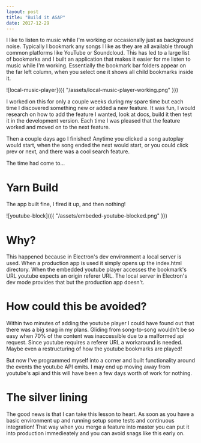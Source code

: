```yaml
---
layout: post
title: "Build it ASAP"
date: 2017-12-29
---
```


I like to listen to music while I'm working or occasionally just as background noise.  Typically I bookmark any songs I like as they are all available through common platforms like YouTube or Soundcloud.  This has led to a large list of bookmarks and I built an application that makes it easier for me listen to music while I'm working.  Essentially the bookmark bar folders appear on the far left column, when you select one it shows all child bookmarks inside it.

![local-music-player]({{ "/assets/local-music-player-working.png" }})

I worked on this for only a couple weeks during my spare time but each time I discovered something new or added a new feature.  It was fun, I would research on how to add the feature I wanted, look at docs, build it then test it in the development version.  Each time I was pleased that the feature worked and moved on to the next feature.

Then a couple days ago I finished!  Anytime you clicked a song autoplay would start, when the song ended the next would start, or you could click prev or next, and there was a cool search feature.

The time had come to...

# Yarn Build

The app built fine, I fired it up, and then nothing!

![youtube-block]({{ "/assets/embeded-youtube-blocked.png" }})

# Why?

This happened because in Electron's dev environment a local server is used.  When a production app is used it simply opens up the index.html directory.  When the embedded youtube player accesses the bookmark's URL youtube expects an origin referer URL.  The local server in Electron's dev mode provides that but the production app doesn't.

# How could this be avoided?

Within two minutes of adding the youtube player I could have found out that there was a big snag in my plans.  Gliding from song-to-song wouldn't be so easy when 70% of the content was inaccessible due to a malformed api request.  Since youtube requires a referer URL a workaround is needed.  Maybe even a restructuring of how the youtube bookmarks are played!

But now I've programmed myself into a corner and built functionality around the events the youtube API emits.  I may end up moving away from youtube's api and this will have been a few days worth of work for nothing.

# The silver lining
The good news is that I can take this lesson to heart.  As soon as you have a basic environment up and running setup some tests and continuous integration!  That way when you merge a feature into master you can put it into production immedieately and you can avoid snags like this early on.